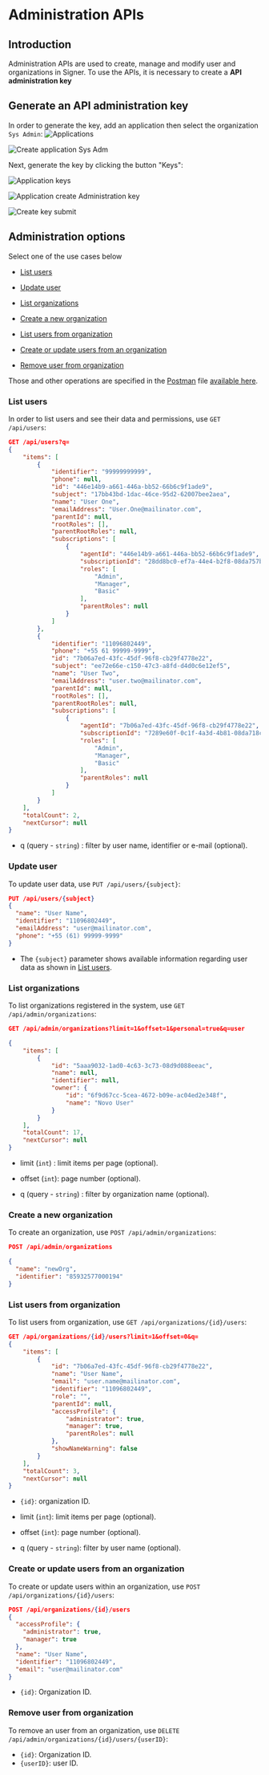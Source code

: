 # Administration APIs

## Introduction
Administration APIs are used to create, manage and modify user and organizations in Signer.
To use the APIs, it is necessary to create a **API administration key**

## Generate an API administration key
In order to generate the key, add an application then select the organization `Sys Admin`:
![Applications](../images/applications-en-us.png)

![Create application Sys Adm](../images/create-application-adm-en-us.png)

Next, generate the key by clicking the button "Keys":

![Application keys](../images/application-keys-en-us.png)

![Application create Administration key](../images/application-keys-add-en-us.png)

![Create key submit](../images/create-key-en-us.png)

## Administration options
Select one of the use cases below

* [List users](#list-users)

* [Update user](#update-user)

* [List organizations](#list-organizations)

* [Create a new organization](#create-a-new-organization)

* [List users from organization](#list-users-from-organization)

* [Create or update users from an organization](#create-or-update-users-from-an-organization)

* [Remove user from organization](#remove-user-from-organization)

Those and other operations are specified in the [Postman](https://www.postman.com/) file [available here](https://cdn.lacunasoftware.com/signer/docs/Signer%20ADM-4.postman_collection.json).

### List users

In order to list users and see their data and permissions, use `GET /api/users`:

```json
GET /api/users?q=
{
    "items": [
        {
            "identifier": "99999999999",
            "phone": null,
            "id": "446e14b9-a661-446a-bb52-66b6c9f1ade9",
            "subject": "17bb43bd-1dac-46ce-95d2-62007bee2aea",
            "name": "User One",
            "emailAddress": "User.One@mailinator.com",
            "parentId": null,
            "rootRoles": [],
            "parentRootRoles": null,
            "subscriptions": [
                {
                    "agentId": "446e14b9-a661-446a-bb52-66b6c9f1ade9",
                    "subscriptionId": "28dd8bc0-ef7a-44e4-b2f8-08da757b7cf1",
                    "roles": [
                        "Admin",
                        "Manager",
                        "Basic"
                    ],
                    "parentRoles": null
                }
            ]
        },
        {
            "identifier": "11096802449",
            "phone": "+55 61 99999-9999",
            "id": "7b06a7ed-43fc-45df-96f8-cb29f4778e22",
            "subject": "ee72e66e-c150-47c3-a8fd-d4d0c6e12ef5",
            "name": "User Two",
            "emailAddress": "user.two@mailinator.com",
            "parentId": null,
            "rootRoles": [],
            "parentRootRoles": null,
            "subscriptions": [
                {
                    "agentId": "7b06a7ed-43fc-45df-96f8-cb29f4778e22",
                    "subscriptionId": "7289e60f-0c1f-4a3d-4b81-08da718c9ef3",
                    "roles": [
                        "Admin",
                        "Manager",
                        "Basic"
                    ],
                    "parentRoles": null
                }
            ]
        }
    ],
    "totalCount": 2,
    "nextCursor": null
}

```

* q (query - `string`) : filter by user name, identifier or e-mail (optional).

### Update user

To update user data, use `PUT /api/users/{subject}`:

```json
PUT /api/users/{subject}
{
  "name": "User Name",
  "identifier": "11096802449",
  "emailAddress": "user@mailinator.com",
  "phone": "+55 (61) 99999-9999"
}
```

* The `{subject}` parameter shows available information regarding user data as shown in [List users](#list-users).

### List organizations

To list organizations registered in the system, use `GET /api/admin/organizations`:

```json
GET /api/admin/organizations?limit=1&offset=1&personal=true&q=user

{
    "items": [
        {
            "id": "5aaa9032-1ad0-4c63-3c73-08d9d088eeac",
            "name": null,
            "identifier": null,
            "owner": {
                "id": "6f9d67cc-5cea-4672-b09e-ac04ed2e348f",
                "name": "Novo User"
            }
        }
    ],
    "totalCount": 17,
    "nextCursor": null
}
```

* limit (`int`) : limit items per page (optional).

* offset (`int`): page number (optional).

* q (query - `string`) : filter by organization name (optional).

### Create a new organization

To create an organization, use `POST /api/admin/organizations`:

```json
POST /api/admin/organizations

{
  "name": "newOrg",
  "identifier": "85932577000194"
}
```

### List users from organization

To list users from organization, use `GET /api/organizations/{id}/users`:

```json
GET /api/organizations/{id}/users?limit=1&offset=0&q=
{
    "items": [
        {
            "id": "7b06a7ed-43fc-45df-96f8-cb29f4778e22",
            "name": "User Name",
            "email": "user.name@mailinator.com",
            "identifier": "11096802449",
            "role": "",
            "parentId": null,
            "accessProfile": {
                "administrator": true,
                "manager": true,
                "parentRoles": null
            },
            "showNameWarning": false
        }
    ],
    "totalCount": 3,
    "nextCursor": null
}
```
* `{id}`: organization ID.

* limit (`int`): limit items per page (optional).

* offset (`int`): page number (optional).

* q (query - `string`): filter by user name (optional).

### Create or update users from an organization

To create or update users within an organization, use `POST /api/organizations/{id}/users`:

```json
POST /api/organizations/{id}/users
{
  "accessProfile": {
    "administrator": true,
    "manager": true
  },
  "name": "User Name",
  "identifier": "11096802449",
  "email": "user@mailinator.com"
}
```

* `{id}`: Organization ID.

### Remove user from organization

To remove an user from an organization, use `DELETE /api/admin/organizations/{id}/users/{userID}`:

* `{id}`: Organization ID.
* `{userID}`: user ID.

<!-- link to version in Portuguese -->
<div data-alt-locales="pt-br"></div>